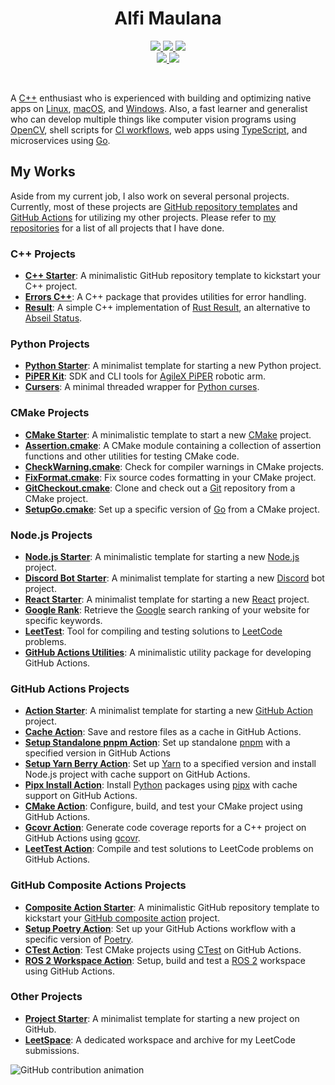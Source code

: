 <h1 align="center">Alfi Maulana</h1>
<p align="center">
  <a href="mailto:alfi.maulana.f@gmail.com">
    <img src="https://img.shields.io/badge/Gmail-mail%20me-f14336?logo=gmail&style=flat-square"/>
  </a>
  <a href="https://twitter.com/_threeal">
    <img src="https://img.shields.io/badge/Twitter-follow%20me-1d9bf0?logo=twitter&style=flat-square"/>
  </a>
  <a href="http://discordapp.com/users/414737288304525314">
    <img src="https://img.shields.io/badge/Discord-chat%20me-5865f2?logo=discord&logoColor=f5f5f5&style=flat-square"/>
  </a>
  <br/>
  <a href="https://www.linkedin.com/in/alfi-m-40546184/">
    <img src="https://img.shields.io/badge/LinkedIn-connect%20with%20me-2a66bc?logo=linkedin&style=flat-square"/>
  </a>
  <a href="https://steamcommunity.com/id/threeal">
    <img src="https://img.shields.io/badge/Steam-play%20with%20me-2f6894?logo=steam&style=flat-square"/>
  </a>
</p>

<br/>

A [C++](https://isocpp.org/) enthusiast who is experienced with building and optimizing native apps on [Linux](https://ubuntu.com/desktop), [macOS](https://www.apple.com/macos), and [Windows](https://www.microsoft.com/en-us/windows).
Also, a fast learner and generalist who can develop multiple things like computer vision programs using [OpenCV](https://opencv.org/), shell scripts for [CI workflows](https://github.com/features/actions), web apps using [TypeScript](https://www.typescriptlang.org/), and microservices using [Go](https://go.dev/).

## My Works

Aside from my current job, I also work on several personal projects.
Currently, most of these projects are [GitHub repository templates](https://docs.github.com/en/repositories/creating-and-managing-repositories/creating-a-repository-from-a-template) and [GitHub Actions](https://github.com/features/actions) for utilizing my other projects.
Please refer to [my repositories](https://github.com/threeal?tab=repositories) for a list of all projects that I have done.

### C++ Projects

- [**C++ Starter**](https://github.com/threeal/cpp-starter):
  A minimalistic GitHub repository template to kickstart your C++ project.
- [**Errors C++**](https://github.com/threeal/errors-cpp):
  A C++ package that provides utilities for error handling.
- [**Result**](https://github.com/threeal/result):
  A simple C++ implementation of [Rust Result](https://doc.rust-lang.org/std/result/), an alternative to [Abseil Status](https://abseil.io/docs/cpp/guides/status).

### Python Projects

- [**Python Starter**](https://github.com/threeal/python-starter):
  A minimalist template for starting a new Python project.
- [**PiPER Kit**](https://github.com/threeal/piper-kit):
  SDK and CLI tools for [AgileX PiPER](https://global.agilex.ai/products/piper) robotic arm.
- [**Cursers**](https://github.com/threeal/cursers):
  A minimal threaded wrapper for [Python curses](https://docs.python.org/3/howto/curses.html).

### CMake Projects

- [**CMake Starter**](https://github.com/threeal/cmake-starter/):
  A minimalistic template to start a new [CMake](https://cmake.org/) project.
- [**Assertion.cmake**](https://github.com/threeal/assertion-cmake):
  A CMake module containing a collection of assertion functions and other
  utilities for testing CMake code.
- [**CheckWarning.cmake**](https://github.com/threeal/CheckWarning.cmake):
  Check for compiler warnings in CMake projects.
- [**FixFormat.cmake**](https://github.com/threeal/FixFormat.cmake):
  Fix source codes formatting in your CMake project.
- [**GitCheckout.cmake**](https://github.com/threeal/git-checkout-cmake):
  Clone and check out a [Git](https://git-scm.com/) repository from a CMake project.
- [**SetupGo.cmake**](https://github.com/threeal/setup-go-cmake):
  Set up a specific version of [Go](https://go.dev/) from a CMake project.

### Node.js Projects

- [**Node.js Starter**](https://github.com/threeal/nodejs-starter):
  A minimalistic template for starting a new [Node.js](https://nodejs.org/en) project.
- [**Discord Bot Starter**](https://github.com/threeal/discord-bot-starter):
  A minimalist template for starting a new [Discord](https://discord.com/) bot project.
- [**React Starter**](https://github.com/threeal/react-starter):
  A minimalist template for starting a new [React](https://react.dev/) project.
- [**Google Rank**](https://github.com/threeal/google-rank):
  Retrieve the [Google](https://www.google.com/) search ranking of your website for specific keywords.
- [**LeetTest**](https://github.com/threeal/leettest):
  Tool for compiling and testing solutions to [LeetCode](https://leetcode.com/) problems.
- [**GitHub Actions Utilities**](https://github.com/threeal/gha-utils): A minimalistic utility package for developing GitHub Actions.

### GitHub Actions Projects

- [**Action Starter**](https://github.com/threeal/action-starter):
  A minimalist template for starting a new [GitHub Action](https://github.com/features/actions) project.
- [**Cache Action**](https://github.com/threeal/cache-action): Save and restore files as a cache in GitHub Actions.
- [**Setup Standalone pnpm Action**](https://github.com/threeal/setup-pnpm-action):
  Set up standalone [pnpm](https://pnpm.io/) with a specified version in GitHub Actions
- [**Setup Yarn Berry Action**](https://github.com/threeal/yarn-install-action):
  Set up [Yarn](https://yarnpkg.com/) to a specified version and install Node.js project with cache support on GitHub Actions.
- [**Pipx Install Action**](https://github.com/threeal/pipx-install-action):
  Install [Python](https://www.python.org/) packages using [pipx](https://pipx.pypa.io/stable/) with cache support on GitHub Actions.
- [**CMake Action**](https://github.com/threeal/cmake-action):
  Configure, build, and test your CMake project using GitHub Actions.
- [**Gcovr Action**](https://github.com/threeal/gcovr-action/):
  Generate code coverage reports for a C++ project on GitHub Actions using [gcovr](https://gcovr.com/en/stable/).
- [**LeetTest Action**](https://github.com/threeal/leettest-action/):
  Compile and test solutions to LeetCode problems on GitHub Actions.

### GitHub Composite Actions Projects

- [**Composite Action Starter**](https://github.com/threeal/composite-action-starter):
  A minimalistic GitHub repository template to kickstart your [GitHub composite action](https://github.com/features/actions) project.
- [**Setup Poetry Action**](https://github.com/threeal/setup-poetry-action):
  Set up your GitHub Actions workflow with a specific version of [Poetry](https://python-poetry.org).
- [**CTest Action**](https://github.com/threeal/ctest-action):
  Test CMake projects using [CTest](https://cmake.org/cmake/help/book/mastering-cmake/chapter/Testing%20With%20CMake%20and%20CTest.html) on GitHub Actions.
- [**ROS 2 Workspace Action**](https://github.com/ichiro-its/ros2-ws-action):
  Setup, build and test a [ROS 2](https://www.ros.org/) workspace using GitHub Actions.

### Other Projects

- [**Project Starter**](https://github.com/threeal/project-starter):
  A minimalist template for starting a new project on GitHub.
- [**LeetSpace**](https://github.com/threeal/leetspace):
  A dedicated workspace and archive for my LeetCode submissions.

<picture>
  <source media="(prefers-color-scheme: dark)" srcset="https://threeal.github.io/threeal/grid-snake-dark.svg" />
  <source media="(prefers-color-scheme: light)" srcset="https://threeal.github.io/threeal/grid-snake-light.svg" />
  <img alt="GitHub contribution animation" src="https://threeal.github.io/threeal/grid-snake.svg" />
</picture>
